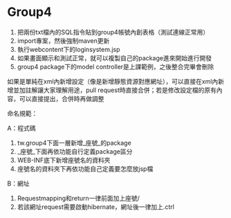 # Group4

1. 把兩份txt檔內的SQL指令貼到group4帳號內創表格（測試連線正常用）
2. import專案，然後強制maven更新
3. 執行webcontent下的loginsystem.jsp
4. 如果畫面顯示和測試正常，就可以複製自己的package進來開始進行開發
5. group4 package下的model controller是上課範例，之後整合完畢會刪除

如果是單純在xml內新增設定（像是新增靜態資源對應網址），可以直接在xml內新增並加註解讓大家理解用途，pull request時直接合併；若是修改設定檔的原有內容，可以直接提出，合併時再做調整

命名規範：

A：程式碼
1. tw.group4下面一層新增_座號_的package
2. _座號_下面再依功能自行定義package區分
3. WEB-INF底下新增座號名的資料夾
4. 座號名的資料夾下再依功能自己定義要怎麼放jsp檔

B：網址
1. Requestmapping和return一律前面加上座號/
2. 若該網址request需要啟動hibernate，網址後一律加上.ctrl
